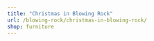 ```yaml
---
title: "Christmas in Blowing Rock"
url: /blowing-rock/christmas-in-blowing-rock/
shop: furniture
---
```


